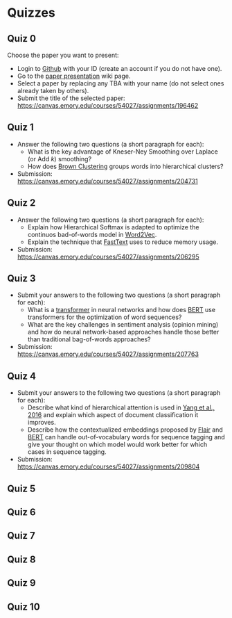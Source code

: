 Quizzes
=======

## Quiz 0

Choose the paper you want to present:

* Login to [Github](https://github.com) with your ID (create an account if you do not have one).
* Go to the [paper presentation](https://github.com/emory-courses/cs571/wiki/Paper-Presentation) wiki page.
* Select a paper by replacing any TBA with your name (do not select ones already taken by others).
* Submit the title of the selected paper: https://canvas.emory.edu/courses/54027/assignments/196462

## Quiz 1

* Answer the following two questions (a short paragraph for each):
  * What is the key advantage of Kneser-Ney Smoothing over Laplace (or Add _k_) smoothing?
  * How does [Brown Clustering](http://aclweb.org/anthology/J92-4003) groups words into hierarchical clusters?
* Submission: https://canvas.emory.edu/courses/54027/assignments/204731

## Quiz 2

* Answer the following two questions (a short paragraph for each):
  * Explain how Hierarchical Softmax is adapted to optimize the continuos bad-of-words model in [Word2Vec](https://papers.nips.cc/paper/5021-distributed-representations-of-words-and-phrases-and-their-compositionality.pdf). 
  * Explain the technique that [FastText](http://aclweb.org/anthology/Q17-1010) uses to reduce memory usage.
* Submission: https://canvas.emory.edu/courses/54027/assignments/206295

## Quiz 3

* Submit your answers to the following two questions (a short paragraph for each):
  * What is a [transformer](https://papers.nips.cc/paper/7181-attention-is-all-you-need.pdf) in neural networks and how does [BERT](https://arxiv.org/abs/1810.04805) use transformers for the optimization of word sequences?
  * What are the key challenges in sentiment analysis (opinion mining) and how do neural network-based approaches handle those better than traditional bag-of-words approaches?
* Submission: https://canvas.emory.edu/courses/54027/assignments/207763

## Quiz 4

* Submit your answers to the following two questions (a short paragraph for each):
  * Describe what kind of hierarchical attention is used in [Yang et al., 2016](http://www.aclweb.org/anthology/N16-1174) and explain which aspect of document classification it improves.
  * Describe how the contextualized embeddings proposed by [Flair](http://aclweb.org/anthology/C18-1139) and [BERT](https://arxiv.org/abs/1810.04805) can handle out-of-vocabulary words for sequence tagging and give your thought on which model would work better for which cases in sequence tagging.
* Submission: https://canvas.emory.edu/courses/54027/assignments/209804


## Quiz 5


## Quiz 6


## Quiz 7


## Quiz 8


## Quiz 9


## Quiz 10